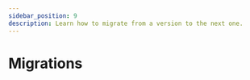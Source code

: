 ```yaml
---
sidebar_position: 9
description: Learn how to migrate from a version to the next one.
---
```


# Migrations
